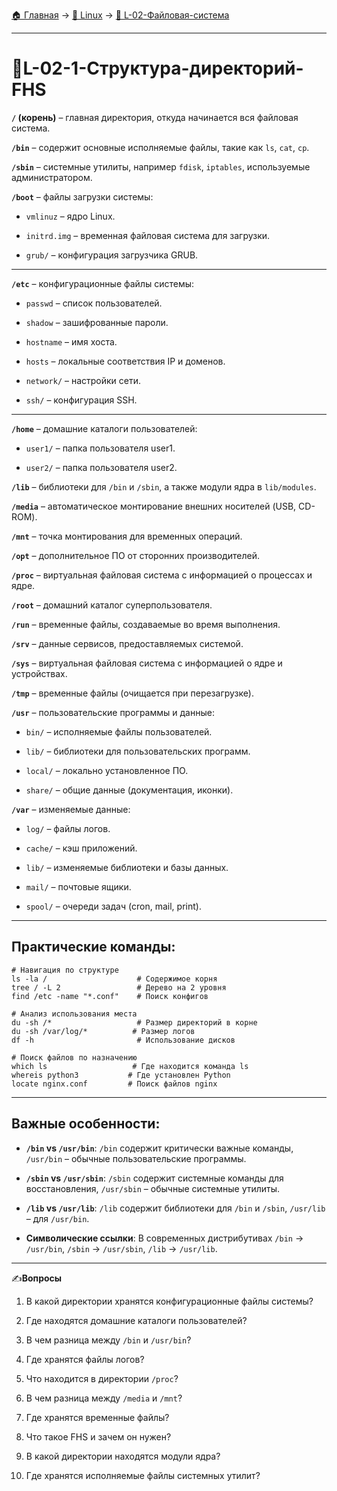 [🏠 Главная](../../README.md) → [🐧 Linux](../../README.md#-linux) → [📁 L-02-Файловая-система](../../README.md#-l-02-файловая-система)

---

# 📁L-02-1-Структура-директорий-FHS

**`/` (корень)** – главная директория, откуда начинается вся файловая система.

**`/bin`** – содержит основные исполняемые файлы, такие как `ls`, `cat`, `cp`.

**`/sbin`** – системные утилиты, например `fdisk`, `iptables`, используемые администратором.

**`/boot`** – файлы загрузки системы:

- `vmlinuz` – ядро Linux.

- `initrd.img` – временная файловая система для загрузки.

- `grub/` – конфигурация загрузчика GRUB.

---

**`/etc`** – конфигурационные файлы системы:

- `passwd` – список пользователей.

- `shadow` – зашифрованные пароли.

- `hostname` – имя хоста.

- `hosts` – локальные соответствия IP и доменов.

- `network/` – настройки сети.

- `ssh/` – конфигурация SSH.

---

**`/home`** – домашние каталоги пользователей:

- `user1/` – папка пользователя user1.

- `user2/` – папка пользователя user2.

**`/lib`** – библиотеки для `/bin` и `/sbin`, а также модули ядра в `lib/modules`.

**`/media`** – автоматическое монтирование внешних носителей (USB, CD-ROM).

**`/mnt`** – точка монтирования для временных операций.

**`/opt`** – дополнительное ПО от сторонних производителей.

**`/proc`** – виртуальная файловая система с информацией о процессах и ядре.

**`/root`** – домашний каталог суперпользователя.

**`/run`** – временные файлы, создаваемые во время выполнения.

**`/srv`** – данные сервисов, предоставляемых системой.

**`/sys`** – виртуальная файловая система с информацией о ядре и устройствах.

**`/tmp`** – временные файлы (очищается при перезагрузке).

**`/usr`** – пользовательские программы и данные:

- `bin/` – исполняемые файлы пользователей.

- `lib/` – библиотеки для пользовательских программ.

- `local/` – локально установленное ПО.

- `share/` – общие данные (документация, иконки).

**`/var`** – изменяемые данные:

- `log/` – файлы логов.

- `cache/` – кэш приложений.

- `lib/` – изменяемые библиотеки и базы данных.

- `mail/` – почтовые ящики.

- `spool/` – очереди задач (cron, mail, print).

---

## **Практические команды:**

```Shell
# Навигация по структуре
ls -la /                    # Содержимое корня
tree / -L 2                 # Дерево на 2 уровня
find /etc -name "*.conf"    # Поиск конфигов

# Анализ использования места
du -sh /*                   # Размер директорий в корне
du -sh /var/log/*          # Размер логов
df -h                       # Использование дисков

# Поиск файлов по назначению
which ls                   # Где находится команда ls
whereis python3           # Где установлен Python
locate nginx.conf         # Поиск файлов nginx
```

---

## **Важные особенности:**

- **`/bin` vs `/usr/bin`**: `/bin` содержит критически важные команды, `/usr/bin` – обычные пользовательские программы.

- **`/sbin` vs `/usr/sbin`**: `/sbin` содержит системные команды для восстановления, `/usr/sbin` – обычные системные утилиты.

- **`/lib` vs `/usr/lib`**: `/lib` содержит библиотеки для `/bin` и `/sbin`, `/usr/lib` – для `/usr/bin`.

- **Символические ссылки**: В современных дистрибутивах `/bin` → `/usr/bin`, `/sbin` → `/usr/sbin`, `/lib` → `/usr/lib`.

---

✍️**Вопросы**

1. В какой директории хранятся конфигурационные файлы системы?

2. Где находятся домашние каталоги пользователей?

3. В чем разница между `/bin` и `/usr/bin`?

4. Где хранятся файлы логов?

5. Что находится в директории `/proc`?

6. В чем разница между `/media` и `/mnt`?

7. Где хранятся временные файлы?

8. Что такое FHS и зачем он нужен?

9. В какой директории находятся модули ядра?

10. Где хранятся исполняемые файлы системных утилит?
